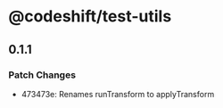 # @codeshift/test-utils

## 0.1.1
### Patch Changes

- 473473e: Renames runTransform to applyTransform
